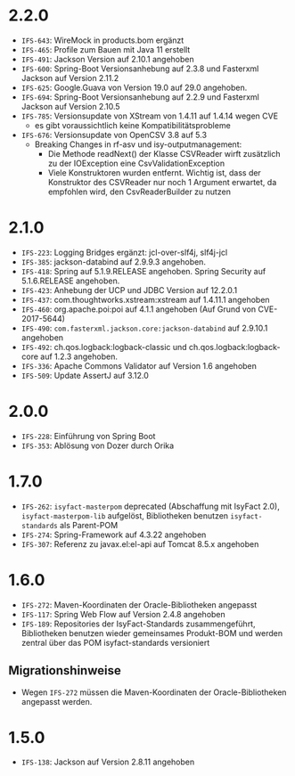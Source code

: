 # 2.2.0
- `IFS-643`: WireMock in products.bom ergänzt
- `IFS-465`: Profile zum Bauen mit Java 11 erstellt
- `IFS-491`: Jackson Version auf 2.10.1 angehoben
- `IFS-600`: Spring-Boot Versionsanhebung auf 2.3.8 und Fasterxml Jackson auf Version 2.11.2
- `IFS-625`: Google.Guava von Version 19.0 auf 29.0 angehoben.
- `IFS-694`: Spring-Boot Versionsanhebung auf 2.2.9 und Fasterxml Jackson auf Version 2.10.5
- `IFS-785`: Versionsupdate von XStream von 1.4.11 auf 1.4.14 wegen CVE
   - es gibt voraussichtlich keine Kompatibilitätsprobleme
- `IFS-676`: Versionsupdate von OpenCSV 3.8 auf 5.3
  - Breaking Changes in rf-asv und isy-outputmanagement:
      - Die Methode readNext() der Klasse CSVReader wirft zusätzlich zu der IOException eine CsvValidationException
      - Viele Konstruktoren wurden entfernt. Wichtig ist, dass der Konstruktor des CSVReader nur noch 1 Argument erwartet, da empfohlen wird, den CsvReaderBuilder zu nutzen

# 2.1.0
- `IFS-223`: Logging Bridges ergänzt: jcl-over-slf4j, slf4j-jcl
- `IFS-385`: jackson-databind auf 2.9.9.3 angehoben.
- `IFS-418`: Spring auf 5.1.9.RELEASE angehoben. Spring Security auf 5.1.6.RELEASE angehoben.
- `IFS-423`: Anhebung der UCP und JDBC Version auf 12.2.0.1
- `IFS-437`: com.thoughtworks.xstream:xstream auf 1.4.11.1 angehoben
- `IFS-460`: org.apache.poi:poi auf 4.1.1 angehoben (Auf Grund von CVE-2017-5644)
- `IFS-490`: `com.fasterxml.jackson.core:jackson-databind` auf 2.9.10.1 angehoben
- `IFS-492`: ch.qos.logback:logback-classic und ch.qos.logback:logback-core auf 1.2.3 angehoben.
- `IFS-336`: Apache Commons Validator auf Version 1.6 angehoben
- `IFS-509`: Update AssertJ auf 3.12.0

# 2.0.0
- `IFS-228`: Einführung von Spring Boot
- `IFS-353`: Ablösung von Dozer durch Orika

# 1.7.0
- `IFS-262`: `isyfact-masterpom` deprecated (Abschaffung mit IsyFact 2.0), `isyfact-masterpom-lib` aufgelöst, Bibliotheken benutzen `isyfact-standards` als Parent-POM
- `IFS-274`: Spring-Framework auf 4.3.22 angehoben
- `IFS-307`: Referenz zu javax.el:el-api auf Tomcat 8.5.x angehoben

# 1.6.0
- `IFS-272`: Maven-Koordinaten der Oracle-Bibliotheken angepasst
- `IFS-117`: Spring Web Flow auf Version 2.4.8 angehoben
- `IFS-189`: Repositories der IsyFact-Standards zusammengeführt, Bibliotheken benutzen wieder gemeinsames Produkt-BOM und werden zentral über das POM isyfact-standards versioniert
## Migrationshinweise
- Wegen `IFS-272` müssen die Maven-Koordinaten der Oracle-Bibliotheken angepasst werden. 

# 1.5.0
- `IFS-138`: Jackson auf Version 2.8.11 angehoben

